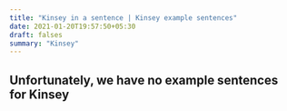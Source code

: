 ```yaml
---
title: "Kinsey in a sentence | Kinsey example sentences"
date: 2021-01-20T19:57:50+05:30
draft: falses
summary: "Kinsey"
---
```

## Unfortunately, we have no example sentences for Kinsey                 
